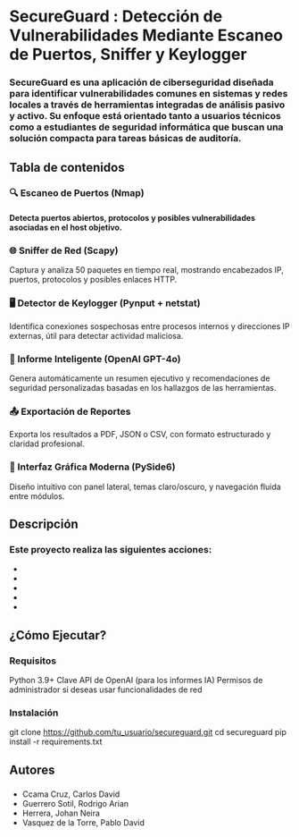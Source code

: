 # SecureGuard : Detección de Vulnerabilidades Mediante Escaneo de Puertos, Sniffer y Keylogger
### SecureGuard es una aplicación de ciberseguridad diseñada para identificar vulnerabilidades comunes en sistemas y redes locales a través de herramientas integradas de análisis pasivo y activo. Su enfoque está orientado tanto a usuarios técnicos como a estudiantes de seguridad informática que buscan una solución compacta para tareas básicas de auditoría.
## Tabla de contenidos
### 🔍 Escaneo de Puertos (Nmap)
#### Detecta puertos abiertos, protocolos y posibles vulnerabilidades asociadas en el host objetivo.

### 🌐 Sniffer de Red (Scapy)
Captura y analiza 50 paquetes en tiempo real, mostrando encabezados IP, puertos, protocolos y posibles enlaces HTTP.

### 🖥️ Detector de Keylogger (Pynput + netstat)
Identifica conexiones sospechosas entre procesos internos y direcciones IP externas, útil para detectar actividad maliciosa.

### 🤖 Informe Inteligente (OpenAI GPT-4o)
Genera automáticamente un resumen ejecutivo y recomendaciones de seguridad personalizadas basadas en los hallazgos de las herramientas.

### 📤 Exportación de Reportes
Exporta los resultados a PDF, JSON o CSV, con formato estructurado y claridad profesional.

### 🎨 Interfaz Gráfica Moderna (PySide6)
Diseño intuitivo con panel lateral, temas claro/oscuro, y navegación fluida entre módulos.
## Descripción
### Este proyecto realiza las siguientes acciones:
*
*
*
*
*
## ¿Cómo Ejecutar?
### Requisitos
Python 3.9+
Clave API de OpenAI (para los informes IA)
Permisos de administrador si deseas usar funcionalidades de red
### Instalación
git clone https://github.com/tu_usuario/secureguard.git
cd secureguard
pip install -r requirements.txt

## Autores
###
* Ccama Cruz, Carlos David
* Guerrero Sotil, Rodrigo Arian
* Herrera, Johan Neira
* Vasquez de la Torre, Pablo David
